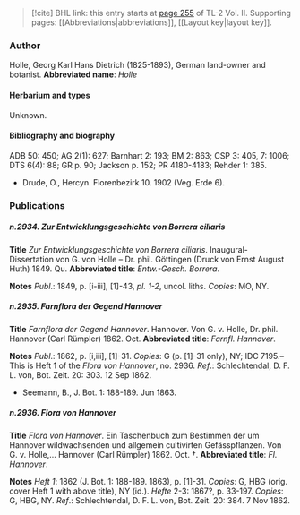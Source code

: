 > [!cite] BHL link: this entry starts at [page 255](https://www.biodiversitylibrary.org/page/33068497) of TL-2 Vol. II.
> Supporting pages: [[Abbreviations|abbreviations]], [[Layout key|layout key]].

### Author

Holle, Georg Karl Hans Dietrich (1825-1893), German land-owner and botanist. 
**Abbreviated name**: *Holle*

#### Herbarium and types

Unknown.

#### Bibliography and biography

ADB 50: 450; AG 2(1): 627; Barnhart 2: 193; BM 2: 863; CSP 3: 405, 7: 1006; DTS 6(4): 88; GR p. 90; Jackson p. 152; PR 4180-4183; Rehder 1: 385.
- Drude, O., Hercyn. Florenbezirk 10. 1902 (Veg. Erde 6).

### Publications

##### n.2934. Zur Entwicklungsgeschichte von Borrera ciliaris

**Title**
*Zur Entwicklungsgeschichte von Borrera ciliaris*. Inaugural-Dissertation von G. von Holle – Dr. phil. Göttingen (Druck von Ernst August Huth) 1849. Qu.
**Abbreviated title**: *Entw.-Gesch. Borrera*.

**Notes**
*Publ*.: 1849, p. \[i-iii\], \[1\]-43, *pl. 1-2*, uncol. liths. *Copies*: MO, NY.

##### n.2935. Farnflora der Gegend Hannover

**Title**
*Farnflora der Gegend Hannover*. Hannover. Von G. v. Holle, Dr. phil. Hannover (Carl Rümpler) 1862. Oct.
**Abbreviated title**: *Farnfl. Hannover*.

**Notes**
*Publ*.: 1862, p. \[i,iii\], \[1\]-31. *Copies*: G (p. \[1\]-31 only), NY; IDC 7195.–This is Heft 1 of the *Flora von Hannover*, no. 2936.
*Ref*.: Schlechtendal, D. F. L. von, Bot. Zeit. 20: 303. 12 Sep 1862.
- Seemann, B., J. Bot. 1: 188-189. Jun 1863.

##### n.2936. Flora von Hannover

**Title**
*Flora von Hannover*. Ein Taschenbuch zum Bestimmen der um Hannover wildwachsenden und allgemein cultivirten Gefässpflanzen. Von G. v. Holle,... Hannover (Carl Rümpler) 1862. Oct. †.
**Abbreviated title**: *Fl. Hannover*.

**Notes**
*Heft 1*: 1862 (J. Bot. 1: 188-189. 1863), p. \[1\]-31. *Copies*: G, HBG (orig. cover Heft 1 with above title), NY (id.).
*Hefte* 2-3: 1867?, p. 33-197. *Copies*: G, HBG, NY.
*Ref*.: Schlechtendal, D. F. L. von, Bot. Zeit. 20: 384. 7 Nov 1862.

